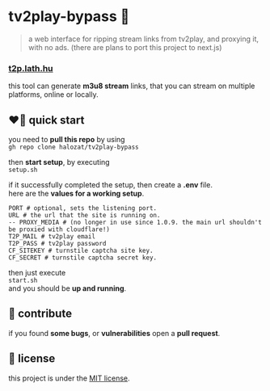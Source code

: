 # tv2play-bypass 👀

> a web interface for ripping stream links from tv2play, and proxying it, with no ads.
> (there are plans to port this project to next.js)

### [t2p.lath.hu](https://t2p.lath.hu)

this tool can generate **m3u8 stream** links, that you can stream on multiple platforms, online or locally.

## ❤️‍🔥 quick start

you need to **pull this repo** by using <br/>
`gh repo clone halozat/tv2play-bypass`

then **start setup**, by executing <br/>
`setup.sh`

if it successfully completed the setup, then create a **.env** file. <br/>
here are the **values for a working setup**.

```dosini
PORT # optional, sets the listening port.
URL # the url that the site is running on.
-- PROXY_MEDIA # (no longer in use since 1.0.9. the main url shouldn't be proxied with cloudflare!)
T2P_MAIL # tv2play email
T2P_PASS # tv2play password
CF_SITEKEY # turnstile captcha site key.
CF_SECRET # turnstile captcha secret key.
```

then just execute <br/>
`start.sh` <br/>
and you should be **up and running**.

## 🤩 contribute

if you found **some bugs**, or **vulnerabilities** open a **pull request**.

## 📃 license

this project is under the [MIT license](https://opensource.org/license/mit/).
